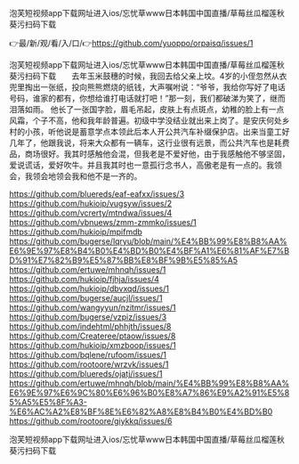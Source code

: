 泡芙短视频app下载网址进入ios/忘忧草www日本韩国中国直播/草莓丝瓜榴莲秋葵污扫码下载

👉最/新/观/看/入/口/👉https://github.com/yuoppo/orpaisq/issues/1

泡芙短视频app下载网址进入ios/忘忧草www日本韩国中国直播/草莓丝瓜榴莲秋葵污扫码下载　　去年玉米鼓穗的时候，我回去给父亲上坟。4岁的小侄忽然从衣兜里掏出一张纸，投向熊熊燃烧的纸钱，大声嘱咐说：“爷爷，我给你写好了电话号码，谁家的都有，你想给谁打电话就打吧！”那一刻，我们都破涕为笑了，继而泪落如雨。
他长了一张国字脸，眉毛吊起，皮肤上有点斑点，幼稚的脸上有一点风霜，个子不高，他和我年龄普遍。初级中学没结业就出来上岗了。是安庆何处乡村的小孩，听他说是蓄意学点本领此后本人开公共汽车补缀保护店。出来当童工好几年了，他跟我说，将来大众都有一辆车，这行业很有远景，而公共汽车也是耗费品，商场很好。我其时感触他会混，但我老是不爱好他，由于我感触他不够坚固，爱说谎话，爱好吹牛。并且我其时也一意孤行念书人，高傲老是有一点的。我领会，我领会地领会我和他不是一齐的。


https://github.com/bluereds/eaf-eafxx/issues/3
https://github.com/hukioip/vugsyw/issues/2
https://github.com/vcrerty/mtndwa/issues/4
https://github.com/vbnuews/zmm-zmmko/issues/1
https://github.com/hukioip/mpifmdb
https://github.com/bugerse/lqryu/blob/main/%E4%BB%99%E8%B8%AA%E6%9E%97%E8%B4%B0%E4%BD%B0%E4%BF%A1%E6%81%AF%E7%BD%91%E7%82%B9%E5%87%BB%E8%BF%9B%E5%85%A5
https://github.com/ertuwe/mhnqh/issues/1
https://github.com/hukioip/fjhja/issues/4
https://github.com/hukioip/dbvxqd/issues/1
https://github.com/bugerse/aucjl/issues/1
https://github.com/wangyyun/nzitmr/issues/1
https://github.com/bugerse/vzpiz/issues/3
https://github.com/indehtml/phhjth/issues/8
https://github.com/Createree/ptaow/issues/8
https://github.com/hukioip/xmzboop/issues/1
https://github.com/bqlene/rufoom/issues/1
https://github.com/rootoore/wrzvk/issues/1
https://github.com/bluereds/ojatj/issues/1
https://github.com/ertuwe/mhnqh/blob/main/%E4%BB%99%E8%B8%AA%E6%9E%97%E6%9C%80%E6%96%B0%E8%A7%86%E9%A2%91%E5%85%A5%E5%8F%A3-%E6%AC%A2%E8%BF%8E%E6%82%A8%E8%B4%B0%E4%BD%B0
https://github.com/rootoore/giykkq/issues/6

泡芙短视频app下载网址进入ios/忘忧草www日本韩国中国直播/草莓丝瓜榴莲秋葵污扫码下载
